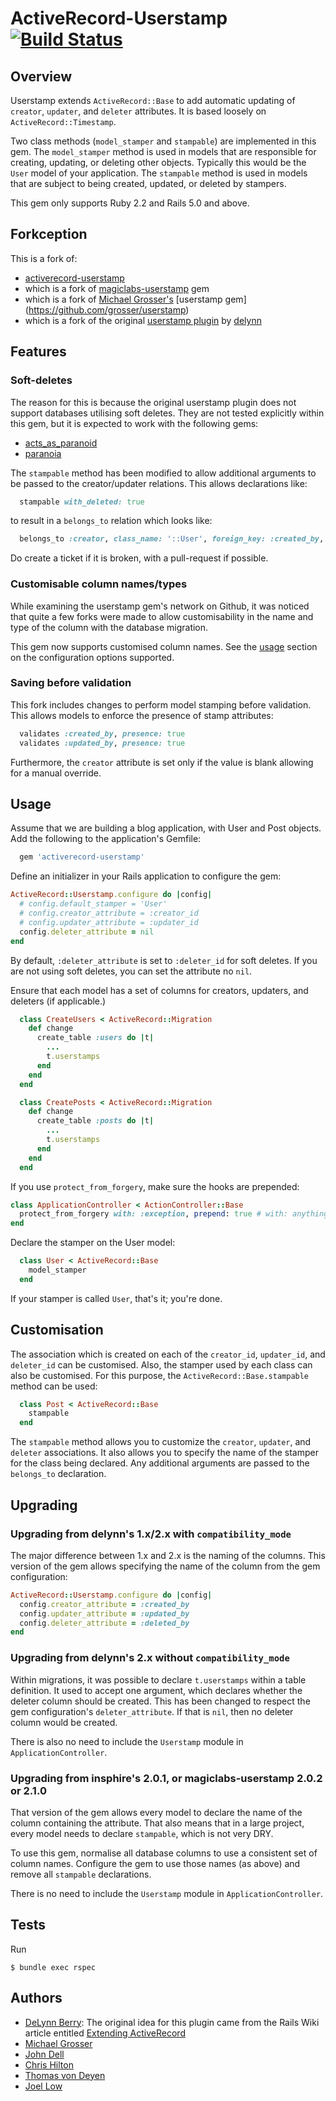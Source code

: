 # ActiveRecord-Userstamp [![Build Status](https://travis-ci.org/jparr/activerecord-userstamp.svg)](https://travis-ci.org/jparr/activerecord-userstamp)

## Overview

Userstamp extends `ActiveRecord::Base` to add automatic updating of `creator`, `updater`, and
`deleter` attributes. It is based loosely on `ActiveRecord::Timestamp`.

Two class methods (`model_stamper` and `stampable`) are implemented in this gem. The `model_stamper`
method is used in models that are responsible for creating, updating, or deleting other objects.
Typically this would be the `User` model of your application. The `stampable` method is used in
models that are subject to being created, updated, or deleted by stampers.

This gem only supports Ruby 2.2 and Rails 5.0 and above.

## Forkception

This is a fork of:

 - [activerecord-userstamp](https://github.com/lowjoel/activerecord-userstamp)
 - which is a fork of [magiclabs-userstamp](https://github.com/magiclabs/userstamp) gem
 - which is a fork of [Michael Grosser's](https://github.com/grosser)
   [userstamp gem] (https://github.com/grosser/userstamp)
 - which is a fork of the original [userstamp plugin](https://github.com/delynn/userstamp) by
   [delynn](https://github.com/delynn)


## Features
### Soft-deletes
The reason for this is because the original userstamp plugin does not support databases utilising
soft deletes. They are not tested explicitly within this gem, but it is expected to work with the
following gems:

 - [acts_as_paranoid](https://github.com/ActsAsParanoid/acts_as_paranoid)
 - [paranoia](https://github.com/radar/paranoia)

The `stampable` method has been modified to allow additional arguments to be passed to the
creator/updater relations. This allows declarations like:

```ruby
  stampable with_deleted: true
```

to result in a `belongs_to` relation which looks like:

```ruby
  belongs_to :creator, class_name: '::User', foreign_key: :created_by, with_deleted: true
```

Do create a ticket if it is broken, with a pull-request if possible.

### Customisable column names/types
While examining the userstamp gem's network on Github, it was noticed that quite a few forks were
made to allow customisability in the name and type of the column with the database migration.

This gem now supports customised column names. See the [usage](#usage) section on the
configuration options supported.

### Saving before validation
This fork includes changes to perform model stamping before validation. This allows models to
enforce the presence of stamp attributes:

```ruby
  validates :created_by, presence: true
  validates :updated_by, presence: true
```

Furthermore, the `creator` attribute is set only if the value is blank allowing for a manual
override.

## Usage
Assume that we are building a blog application, with User and Post objects. Add the following
to the application's Gemfile:

```ruby
  gem 'activerecord-userstamp'
```

Define an initializer in your Rails application to configure the gem:

```ruby
ActiveRecord::Userstamp.configure do |config|
  # config.default_stamper = 'User'
  # config.creator_attribute = :creator_id
  # config.updater_attribute = :updater_id
  config.deleter_attribute = nil
end
```

By default, `:deleter_attribute` is set to `:deleter_id` for soft deletes. If you are not using
soft deletes, you can set the attribute no `nil`.

Ensure that each model has a set of columns for creators, updaters, and deleters (if applicable.)

```ruby
  class CreateUsers < ActiveRecord::Migration
    def change
      create_table :users do |t|
        ...
        t.userstamps
      end
    end
  end

  class CreatePosts < ActiveRecord::Migration
    def change
      create_table :posts do |t|
        ...
        t.userstamps
      end
    end
  end
```

If you use `protect_from_forgery`, make sure the hooks are prepended:

```ruby
class ApplicationController < ActionController::Base
  protect_from_forgery with: :exception, prepend: true # with: anything will do, note `prepend: true`!
end
```

Declare the stamper on the User model:

```ruby
  class User < ActiveRecord::Base
    model_stamper
  end
```

If your stamper is called `User`, that's it; you're done.

## Customisation
The association which is created on each of the `creator_id`, `updater_id`, and `deleter_id` can
be customised. Also, the stamper used by each class can also be customised. For this purpose, the
 `ActiveRecord::Base.stampable` method can be used:

```ruby
  class Post < ActiveRecord::Base
    stampable
  end
```

The `stampable` method allows you to customize the `creator`, `updater`, and `deleter` associations.
It also allows you to specify the name of the stamper for the class being declared. Any additional
arguments are passed to the `belongs_to` declaration.

## Upgrading
### Upgrading from delynn's 1.x/2.x with `compatibility_mode`
The major difference between 1.x and 2.x is the naming of the columns. This version of the gem
allows specifying the name of the column from the gem configuration:

```ruby
ActiveRecord::Userstamp.configure do |config|
  config.creator_attribute = :created_by
  config.updater_attribute = :updated_by
  config.deleter_attribute = :deleted_by
end
```

### Upgrading from delynn's 2.x without `compatibility_mode`
Within migrations, it was possible to declare `t.userstamps` within a table definition. It used
to accept one argument, which declares whether the deleter column should be created. This has
been changed to respect the gem configuration's `deleter_attribute`. If that is `nil`, then no
deleter column would be created.

There is also no need to include the `Userstamp` module in `ApplicationController`.

### Upgrading from insphire's 2.0.1, or magiclabs-userstamp 2.0.2 or 2.1.0

That version of the gem allows every model to declare the name of the column containing the
attribute. That also means that in a large project, every model needs to declare `stampable`,
which is not very DRY.

To use this gem, normalise all database columns to use a consistent set of column names.
Configure the gem to use those names (as above) and remove all `stampable` declarations.

There is no need to include the `Userstamp` module in `ApplicationController`.

## Tests
Run

    $ bundle exec rspec

## Authors
 - [DeLynn Berry](http://delynnberry.com/): The original idea for this plugin came from the Rails
   Wiki article entitled
   [Extending ActiveRecord](http://wiki.rubyonrails.com/rails/pages/ExtendingActiveRecordExample)
 - [Michael Grosser](http://pragmatig.com)
 - [John Dell](http://blog.spovich.com/)
 - [Chris Hilton](https://github.com/chrismhilton)
 - [Thomas von Deyen](https://github.com/tvdeyen)
 - [Joel Low](http://joelsplace.sg)
